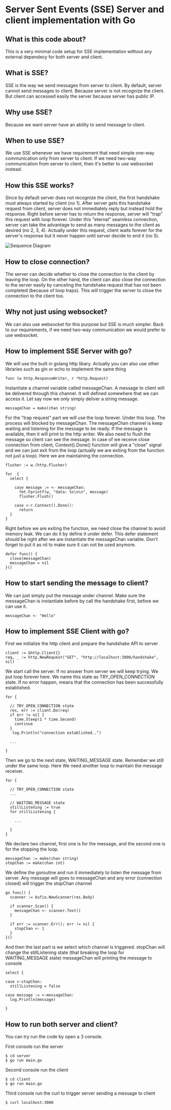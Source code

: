 # Server Sent Events (SSE) Server and client implementation with Go

## What is this code about?
This is a very minimal code setup for SSE implementation without any external dependecy for both server and client.

## What is SSE?
SSE is the way we send messages from server to client.
By default, server cannot send messages to client. Because server is not recognize the client. But client can accessed easily the server because server has public IP.

## Why use SSE?
Because we want server have an ability to send message to client. 

## When to use SSE?
We use SSE whenever we have requirement that need simple one-way communication only from server to client. If we need two-way communication from server to client, then it's better to use websocket instead.

## How this SSE works?
Since by default server does not recognize the client, the first handshake must always started by client (no 1). After server gets this handshake request from client, server does not immediately reply but instead hold the response. Right before server has to return the response, server will "trap" this request with loop forever. Under this "eternal" seamless connection, server can take the advantage to send as many messages to the client as desired (no 2, 3, 4). Actually under this request, client waits forever for the server's response but it never happen until server decide to end it (no 5).

![Sequence Diagram](http://www.plantuml.com/plantuml/proxy?cache=no&src=https://raw.githubusercontent.com/mirzaakhena/sse/master/sse_flow.pu)

## How to close connection?
The server can decide whether to close the connection to the client by leaving the loop. On the other hand, the client can also close the connection to the server easily by canceling the handshake request that has not been completed (because of loop traps). This will trigger the server to close the connection to the client too.

## Why not just using websocket?
We can also use websocket for this purpose but SSE is much simpler. Back to our requirements, if we need two-way communication we would prefer to use websocket.

## How to implement SSE Server with go?
We will use the built in golang http libary. Actually you can also use other libraries such as gin or echo to implement the same thing
```
func (w http.ResponseWriter, r *http.Request)
```

Instantiate a channel variable called messageChan. A message to client will be delivered through this channel. It will defined somewhere that we can access it. Let say now we only simply deliver a string message.
```
messageChan = make(chan string)
```

For the "trap request" part we will use the loop forever. Under this loop. The process will blocked by messageChan. The messageChan channel is keep waiting and listening for the message to be ready. If the message is available, then it will print to the http writer. We also need to flush the message so client can see the message. In case of we receive close connection from client, Context().Done() function will give a "close" signal and we can just exit from the loop (actually we are exiting from the function not just a loop). Here we are maintaining the connection.

```
flusher := w.(http.Flusher)

for  {
  select {

    case message := <- messageChan:
      fmt.Fprintf(w, "data: %s\n\n", message)
      flusher.Flush()

    case <-r.Context().Done():
      return
  }
}
```

Right before we are exiting the function, we need close the channel to avoid memory leak. We can do it by define it under defer. This defer statement should be right after we are instantiate the messageChan variable. Don't forget to put it as nil to make sure it can not be used anymore.
```
defer func() {
  close(messageChan)
  messageChan = nil
}()
```

## How to start sending the message to client?
We can just simply put the message under channel. Make sure the messageChan is instantiate before by call the handshake first, before we can use it.
```
messageChan <- "Hello"
```


## How to implement SSE Client with go?
First we initialize the http client and prepare the handshake API to server
```
client := &http.Client{}
req, _ := http.NewRequest("GET", "http://localhost:3000/handshake", nil)
```

We start call the server. If no answer from server we will keep trying. We put loop forever here.
We name this state as TRY_OPEN_CONNECTION state.
If no error happen, means that the connection has been successfully established. 
```
for {

  // TRY_OPEN_CONNECTION state
  res, err := client.Do(req)
  if err != nil {
    time.Sleep(1 * time.Second)
    continue
  }
   log.Println("connection established..")

  ...

}
```

Then we go to the next state, WAITING_MESSAGE state. Remember we still under the same loop.
Here We need another loop to maintain the message receiver.
```
for {

  // TRY_OPEN_CONNECTION state
  ...

  // WAITING_MESSAGE state
  stillListening := true
  for stillListening {
    
    ...

  }
}
```

We declare two channel, first one is for the message, and the second one is for the stopping the loop.

```
messageChan := make(chan string)
stopChan := make(chan int)   
```

We define the goroutine and run it immediately to listen the message from server.
Any message will goes to messageChan and any error (connection closed) will trigger the stopChan channel
```
go func() {
  scanner := bufio.NewScanner(res.Body)

  if scanner.Scan() {
    messageChan <- scanner.Text()
  }

  if err := scanner.Err(); err != nil {
    stopChan <- 1
  }
}()
```

And then the last part is we select which channel is triggered.
stopChan will change the stillListening state (that breaking the loop for WAITING_MESSAGE state)
messageChan will printing the message to console

```
select {

case <-stopChan:
  stillListening = false

case message := <-messageChan:
  log.Println(message)

}
```



## How to run both server and client?
You can try run the code by open a 3 console. 

First console run the server
```
$ cd server
$ go run main.go
```

Second console run the client
```
$ cd client
$ go run main.go
```

Third console run the curl to trigger server sending a message to client
```
$ curl localhost:3000
```

